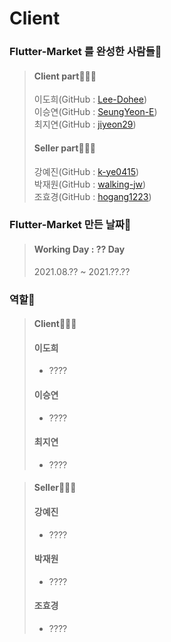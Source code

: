 # Client

### Flutter-Market 를 완성한 사람들🤗
>#### Client part🧑🏻‍💼
> 이도희(GitHub : [Lee-Dohee](https://github.com/Lee-Dohee))<br>
> 이승연(GitHub : [SeungYeon-E](https://github.com/SeungYeon-E))<br>
> 최지연(GitHub : [jiyeon29](https://github.com/jiyeon29))
>
> #### Seller part🧑🏻‍🌾
> 강예진(GitHub : [k-ye0415](https://github.com/k-ye0415))<br>
> 박재원(GitHub : [walking-jw](https://github.com/walking-jw))<br>
> 조효경(GitHub : [hogang1223](https://github.com/hogang1223))
>


### Flutter-Market 만든 날짜🌟
> #### Working Day : ?? Day
> 2021.08.?? ~ 2021.??.??


### 역할🤔
> #### Client🧑🏻‍💼
> #### 이도희
> - ????
>
> #### 이승연
> - ????
>
> #### 최지연
> - ????


> #### Seller🧑🏻‍🌾
> #### 강예진
> - ????
>
>#### 박재원
> - ????
>
>#### 조효경
> - ????



